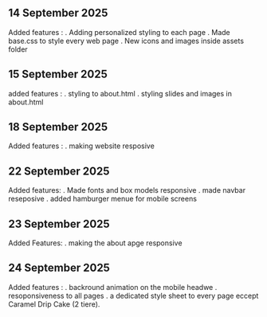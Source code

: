 ## 14 September 2025 
Added features :
. Adding personalized styling to each page
. Made base.css to style every web page
. New icons and images inside assets folder

## 15 September 2025
added features :
. styling to about.html
. styling slides and images in about.html

## 18 September 2025
Added features :
. making website resposive

## 22 September 2025
Added features:
. Made fonts and box models responsive
. made navbar reseposive 
. added hamburger menue for mobile screens

## 23 September 2025
Added Features:
. making the about apge responsive
## 24 September 2025
Added features :
. backround animation on the mobile headwe
. resoponsiveness to all pages
. a dedicated style sheet to every page eccept Caramel Drip Cake (2 tiere).


 
        